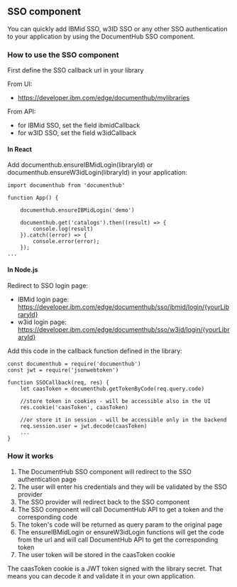 ## SSO component

You can quickly add IBMid SSO, w3ID SSO or any other SSO authentication to your application by using the DocumentHub SSO component.


### How to use the SSO component

First define the SSO callback url in your library

From UI:
- https://developer.ibm.com/edge/documenthub/mylibraries

From API:
- for IBMid SSO, set the field ibmidCallback
- for w3ID SSO, set the field w3idCallback


#### In React

Add documenthub.ensureIBMidLogin(libraryId) or documenthub.ensureW3idLogin(libraryId) in your application:

```
import documenthub from 'documenthub'

function App() {
	
	documenthub.ensureIBMidLogin('demo')
	
	documenthub.get('catalogs').then((result) => {
		console.log(result)
	}).catch((error) => {
		console.error(error);
	});
...
```


#### In Node.js

Redirect to SSO login page:
- IBMid login page: https://developer.ibm.com/edge/documenthub/sso/ibmid/login/{yourLibraryId}
- w3id login page: https://developer.ibm.com/edge/documenthub/sso/w3id/login/{yourLibraryId}

Add this code in the callback function defined in the library:

```
const documenthub = require('documenthub')
const jwt = require('jsonwebtoken')
	
function SSOCallback(req, res) {
	let caasToken = documenthub.getTokenByCode(req.query.code)
	
	//store token in cookies - will be accessible also in the UI
	res.cookie('caasToken', caasToken)
	
	//or store it in session - will be accessible only in the backend
	req.session.user = jwt.decode(caasToken)
	...
}
```


### How it works

1. The DocumentHub SSO component will redirect to the SSO authentication page
2. The user will enter his credentials and they will be validated by the SSO provider
3. The SSO provider will redirect back to the SSO component
4. The SSO component will call DocumentHub API to get a token and the corresponding code 
5. The token's code will be returned as query param to the original page
6. The ensureIBMidLogin or ensureW3idLogin functions will get the code from the url and will call DocumentHub API to get the corresponding token
7. The user token will be stored in the caasToken cookie

The caasToken cookie is a JWT token signed with the library secret. That means you can decode it and validate it in your own application.
